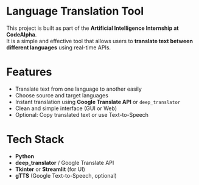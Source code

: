 # Language Translation Tool

This project is built as part of the **Artificial Intelligence Internship at CodeAlpha**.  
It is a simple and effective tool that allows users to **translate text between different languages** using real-time APIs.

# Features

- Translate text from one language to another easily
- Choose source and target languages
- Instant translation using **Google Translate API** or `deep_translator`
- Clean and simple interface (GUI or Web)
- Optional: Copy translated text or use Text-to-Speech

# Tech Stack

- **Python**
- **deep_translator** / Google Translate API
- **Tkinter** or **Streamlit** (for UI)
- **gTTS** (Google Text-to-Speech, optional)


